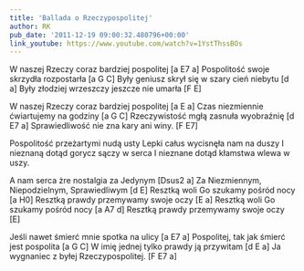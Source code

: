 ```yaml
---
title: 'Ballada o Rzeczypospolitej'
author: RK
pub_date: '2011-12-19 09:00:32.480796+00:00'
link_youtube: https://www.youtube.com/watch?v=1YstThssBOs
---
```


W naszej Rzeczy coraz bardziej pospolitej		[a E7 a]
Pospolitość swoje skrzydła rozpostarła		[a G C]
Były geniusz skrył się w szary cień niebytu		[d a]
Były złodziej wrzeszczy jeszcze nie umarła		[F E]

W naszej Rzeczy coraz bardziej pospolitej		[a E a]
Czas niezmiennie ćwiartujemy na godziny		[a G C]
Rzeczywistość mgłą zasnuła wyobraźnię		[d E7 a]
Sprawiedliwość nie zna kary ani winy.		[F E7]

Pospolitość przeżartymi nudą usty
Lepki całus wycisnęła nam na duszy
I nieznaną dotąd gorycz sączy w serca
I nieznane dotąd kłamstwa wlewa w uszy.

A nam serca żre nostalgia za Jedynym			[Dsus2 a]
Za Niezmiennym, Niepodzielnym, Sprawiedliwym		[d E]
Resztką woli Go szukamy pośród nocy			[a H0]
Resztką prawdy przemywamy swoje oczy			[E a]
Resztką woli Go szukamy pośród nocy			[a A7 d]
Resztką prawdy przemywamy swoje oczy			[E]

Jeśli nawet śmierć mnie spotka na ulicy			[a E7 a]
Pospolitej, tak jak śmierć jest pospolita			[a G C]
W imię jednej tylko prawdy ją przywitam			[d E a]
Ja wygnaniec z byłej Rzeczypospolitej.			[F E7 a]
